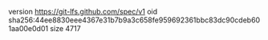version https://git-lfs.github.com/spec/v1
oid sha256:44ee8830eee4367e31b7b9a3c658fe959692361bbc83dc90cdeb601aa00e0d01
size 4717
